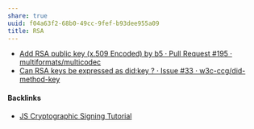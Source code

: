 ```yaml
---
share: true
uuid: f04a63f2-68b0-49cc-9fef-b93dee955a09
title: RSA
---
```

* [Add RSA public key (x.509 Encoded) by b5 · Pull Request #195 · multiformats/multicodec](https://github.com/multiformats/multicodec/pull/195)
* [Can RSA keys be expressed as did:key ? · Issue #33 · w3c-ccg/did-method-key](https://github.com/w3c-ccg/did-method-key/issues/33)

#### Backlinks

* [JS Cryptographic Signing Tutorial](/be82e67e-13f4-4c86-b3ec-b32852c54e2b)